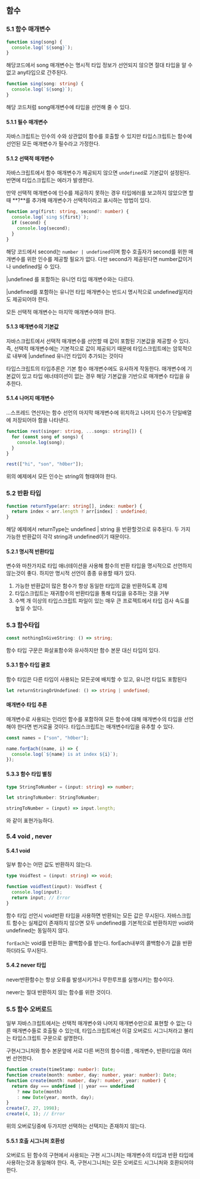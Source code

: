 ## 함수

### 5.1 함수 매개변수

```ts
function sing(song) {
  console.log(`${song}`);
}
```

해당코드에서 song 매개변수는 명시적 타입 정보가 선언되지 않으면 절대 타입을 알 수 없고 any타입으로 간주된다.

```ts
function sing(song: string) {
  console.log(`${song}`);
}
```

해당 코드처럼 song매개변수에 타입을 선언해 줄 수 있다.

#### 5.1.1 필수 매개변수

자바스크립트는 인수의 수와 상관없이 함수를 호출할 수 있지만 타입스크립트는 함수에 선언된 모든 매개변수가 필수라고 가정한다.

#### 5.1.2 선택적 매개변수

자바스크립트에서 함수 매개변수가 제공되지 않으면 `undefined`로 기본값이 설정된다. 반면에 타입스크립트는 에러가 발생한다.

만약 선택적 매개변수에 인수를 제공하지 못하는 경우 타입에러를 보고하지 않았으면 할 때 **?**를 추가해 매개변수가 선택적이라고 표시하는 방법이 있다.

```ts
function arg(first: string, second?: number) {
  console.log(`sing ${first}`);
  if (second) {
    console.log(second);
  }
}
```

해당 코드에서 second는 `number | undefined`이며 함수 호출자가 second를 위한 매개변수를 위한 인수를 제공할 필요가 없다. 다만 second가 제공된다면 number값이거나 undefined일 수 있다.

|undefined 를 포함하는 유니언 타입 매개변수와는 다르다.

|undefined를 포함하는 유니언 타입 매개변수는 반드시 명시적으로 undefined일지라도 제공되어야 한다.

모든 선택적 매개변수는 마지막 매개변수여야 한다.

#### 5.1.3 매개변수의 기본값

자바스크립트에서 선택적 매개변수를 선언할 때 값이 포함된 기본값을 제공할 수 있다. 즉, 선택적 매개변수에는 기본적으로 값이 제공되기 때문에 타입스크립트에는 암묵적으로 내부에 |undefined 유니언 타입이 추가되는 것이다

타입스크립트의 타입추론은 기본 함수 매개변수에도 유사하게 작동한다. 매개변수에 기본값이 있고 타입 애너테이션이 없는 경우 해당 기본값을 기반으로 매개변수 타입을 유추한다.

#### 5.1.4 나머지 매개변수

...스프레드 연산자는 함수 선언의 마지막 매개변수에 위치하고 나머지 인수가 단일배열에 저장되어야 함을 나타낸다.

```ts
function rest(singer: string, ...songs: string[]) {
  for (const song of songs) {
    console.log(song);
  }
}

rest(["hi", "son", "h0ber"]);
```

위의 예제에서 모든 인수는 string의 형태여야 한다.

### 5.2 반환 타입

```ts
function returnType(arr: string[], index: number) {
  return index < arr.length ? arr[index] : undefined;
}
```

해당 예제에서 returnType는 undefined | string 을 반환할것으로 유추된다. 두 가지 가능한 반환값이 각각 string과 undefined이기 때문이다.

#### 5.2.1 명시적 반환타입

변수와 마찬가지로 타입 애너테이션을 사용해 함수의 반환 타입을 명시적으로 선언하지 않는것이 좋다. 하지만 명시적 선언이 종종 유용할 때가 있다.

1. 가능한 반환값이 많은 함수가 항상 동일한 타입의 값을 반환하도록 강제
2. 타입스크립트는 재귀함수의 반환타입을 통해 타입을 유추하는 것을 거부
3. 수백 개 이상의 타입스크립트 파일이 있는 매우 큰 프로젝트에서 타입 검사 속도를 높일 수 있다.

### 5.3 함수타입

```ts
const nothingInGiveString: () => string;
```

함수 타입 구문은 화살표함수와 유사하지만 함수 본문 대신 타입이 있다.

#### 5.3.1 함수 타입 괄호

함수 타입은 다른 타입이 사용되는 모든곳에 배치할 수 있고, 유니언 타입도 포함된다

```ts
let returnStringOrUndefined: () => string | undefined;
```

#### 매개변수 타입 추론

매개변수로 사용되는 인라인 함수를 포함하여 모든 함수에 대해 매개변수의 타입을 선언해야 한다면 번거로울 것이다.
타입스크립트는 매개변수타입을 유추할 수 있다.

```ts
const names = ["son", "h0ber"];

name.forEach((name, i) => {
  console.log(`${name} is at index ${i}`);
});
```

#### 5.3.3 함수 타입 별칭

```ts
type StringToNumber = (input: string) => number;

let stringToNumber: StringToNumber;

stringToNumber = (input) => input.length;
```

와 같이 표현가능하다.

### 5.4 void , never

#### 5.4.1 void

일부 함수는 어떤 값도 반환하지 않는다.

```ts
type VoidTest = (input: string) => void;

function voidTest(input): VoidTest {
  console.log(input);
  return input; // Error
}
```

함수 타입 선언시 void반환 타입을 사용하면 반환되는 모든 값은 무시된다. 자바스크립트 함수는 실제값이 존재하지 않으면 모두 undefined를 기본적으로 반환하지만 void와 undefined는 동일하지 않다.

`forEach`는 void를 반환하는 콜백함수를 받는다. forEach내부의 콜백함수가 값을 반환하더라도 무시된다.

#### 5.4.2 never 타입

never반환함수는 항상 오류를 발생시키거나 무한루프를 실행시키는 함수이다.

never는 절대 반환하지 않는 함수를 위한 것이다.

### 5.5 함수 오버로드

일부 자바스크립트에서는 선택적 매개변수와 나머지 매개변수만으로 표현할 수 없는 다른 매개변수들로 호출될 수 있는데, 타입스크립트에선 이걸 오버로드 시그니처라고 불리는 타입스크립트 구문으로 설명한다.

구현시그니처와 함수 본문앞에 서로 다른 버전의 함수이름 , 매개변수, 반환타입을 여러 번 선언한다.

```ts
function create(timeStamp: number): Date;
function create(month: number, day: number, year: number): Date;
function create(month: number, day?: number, year: number) {
  return day === undefined || year === undefined
    ? new Date(month)
    : new Date(year, month, day);
}
create(7, 27, 1998);
create(4, 1); // Error
```

위의 오버로딩중에 두가지만 선택하는 선택지는 존재하지 않는다.

#### 5.5.1 호출 시그니처 호환성

오버로드 된 함수의 구현에서 사용되는 구현 시그니처는 매개변수의 타입과 반환 타입에 사용하는것과 동일해야 한다.
즉, 구현시그니처는 모든 오버로드 시그니처와 호환되어야 한다.

